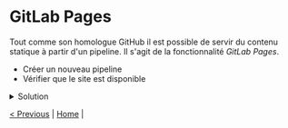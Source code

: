 # GitLab Pages

Tout comme son homologue GitHub il est possible de servir du contenu statique à partir d'un pipeline.
Il s'agit de la fonctionnalité _GitLab Pages_.

* Créer un nouveau pipeline
* Vérifier que le site est disponible

<details>
<summary>Solution</summary>
<p>

```yaml

```

</p>
</details>

[< Previous](../exercice_3/README.md) | [Home](../README.md) |